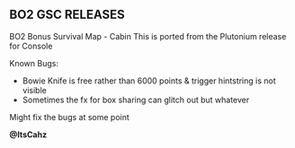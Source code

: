 ## BO2 GSC RELEASES
BO2 Bonus Survival Map - Cabin
This is ported from the Plutonium release for Console

Known Bugs:
- Bowie Knife is free rather than 6000 points & trigger hintstring is not visible
- Sometimes the fx for box sharing can glitch out but whatever

Might fix the bugs at some point

**@ItsCahz**

